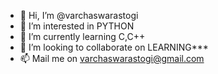 - 👋 Hi, I’m @varchaswarastogi
- 👀 I’m interested in PYTHON
- 🌱 I’m currently learning C,C++
- 💞️ I’m looking to collaborate on LEARNING***
- 📫 Mail me on varchaswarastogi@gmail.com

<!---
varchaswarastogi/varchaswarastogi is a ✨ special ✨ repository because its `README.md` (this file) appears on your GitHub profile.
You can click the Preview link to take a look at your changes.
--->
